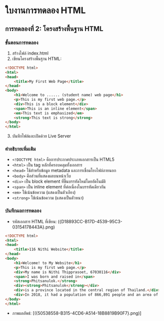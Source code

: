 # ใบงานการทดลอง HTML
## การทดลองที่ 2: โครงสร้างพื้นฐาน HTML
### ขั้นตอนการทดลอง
1. สร้างไฟล์ index.html
2. เขียนโครงสร้างพื้นฐาน HTML:
```html
<!DOCTYPE html>
<html>
<head>
    <title>My First Web Page</title>
</head>
<body>
    <h1>Welcome to ...... (student name) web page</h1>
    <p>This is my first web page.</p>
    <div>This is a block element</div>
    <span>This is an inline element</span>
    <em>This text is emphasized</em>
    <strong>This text is strong</strong>    
</body>
</html>
```
3. บันทึกไฟล์และเปิดด้วย Live Server


### คำอธิบายเพิ่มเติม
- `<!DOCTYPE html>` คือการประกาศประเภทเอกสารเป็น HTML5
- `<html>` เป็น tag หลักที่ครอบคลุมทั้งเอกสาร
- `<head>` ใช้สำหรับข้อมูล metadata และการเชื่อมโยงไฟล์ภายนอก
- `<body>` คือส่วนที่แสดงผลบนหน้าเว็บ
- `<div>` เป็น block element ที่ขึ้นบรรทัดใหม่โดยอัตโนมัติ
- `<span>` เป็น inline element ที่ต่อเนื่องในบรรทัดเดียวกัน
- `<em>` ใช้เน้นข้อความ (แสดงเป็นตัวเอียง)
- `<strong>` ใช้เน้นข้อความ (แสดงเป็นตัวหนา)

### บันทึกผลการทดลอง
- รหัสเอกสาร HTML ที่เขียน: ({D18893CC-B17D-4539-95C3-03154178443A}.png)
```html
<!DOCTYPE html>
<html>
<head>
    <title>116 Nithi Website</title>
</head>
<body>
    <h1>Welcome! to My Website</h1>
    <p>This is my first web page.</p>
    <div>My name is Nithi Thipprasoet, 67030116</div>
    <span>I was born and raised in</span>
    <strong>Phitsanulok.</strong> 
    <div><strong>Phitsanulok</strong></div>
    <div>is a province located in the central region of Thailand.</div>
    <div>In 2018, it had a population of 866,891 people and an area of ​​10,815.854 square kilometers. It is divided into 9 districts.</div>  
</body>
</html>
```
- ภาพผลลัพธ์:
[({50538558-B315-4CD6-A514-18B8819B90F7}.png)]



